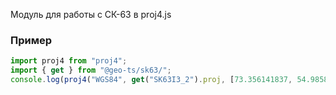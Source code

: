 Модуль для работы с СК-63 в proj4.js

### Пример
```ts
import proj4 from "proj4";
import { get } from "@geo-ts/sk63/";
console.log(proj4("WGS84", get("SK63I3_2").proj, [73.356141837, 54.985876655]).toString())
```